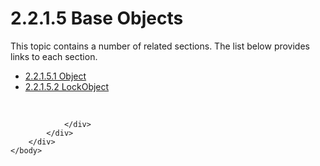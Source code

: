 <html dir="LTR" xmlns:mshelp="http://msdn.microsoft.com/mshelp" xmlns:ddue="http://ddue.schemas.microsoft.com/authoring/2003/5" xmlns:xlink="http://www.w3.org/1999/xlink" xmlns:tool="http://www.microsoft.com/tooltip">
    <head>
        <meta http-equiv="Content-Type" content="text/html; CHARSET=utf-8"></meta>
        <meta name="save" content="history"></meta>
        <title>2.2.1.5 Base Objects</title>
        <xml>
            <mshelp:toctitle title="2.2.1.5 Base Objects"></mshelp:toctitle>
            <mshelp:rltitle title="[MS-SSAS8]: Base Objects"></mshelp:rltitle>
            <mshelp:keyword index="A" term="16f7a473-db21-4b00-ae54-8616c69fb8ee"></mshelp:keyword>
            <mshelp:attr name="DCSext.ContentType" value="open specification"></mshelp:attr>
            <mshelp:attr name="AssetID" value="16f7a473-db21-4b00-ae54-8616c69fb8ee"></mshelp:attr>
            <mshelp:attr name="TopicType" value="kbRef"></mshelp:attr>
            <mshelp:attr name="DCSext.Title" value="[MS-SSAS8]: Base Objects" />
        </xml>
    </head>
    <body>
        <div id="header">
            <h1 class="heading">2.2.1.5 Base Objects</h1>
        </div>
        <div id="mainSection">
            <div id="mainBody">
                <div id="allHistory" class="saveHistory"></div>
                <div id="sectionSection0" class="section" name="collapseableSection">
                    <p>This topic contains a number of related sections. The list below provides links to each section.<br /></p><ul><li><span><a href="894d60ea-0c40-4071-8b8a-d7614a402385.htm">2.2.1.5.1 Object</a></span></li><li><span><a href="fc1472b6-c1d1-4d49-b6f5-2688ff7089d9.htm">2.2.1.5.2 LockObject</a></span></li></ul><p><br /></p>


                </div>
            </div>
        </div>
    </body>
</html>